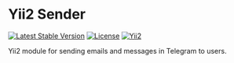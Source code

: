 # Yii2 Sender

[![Latest Stable Version](https://poser.pugx.org/zakharov-andrew/yii2-sender/v/stable)](https://packagist.org/packages/zakharov-andrew/yii2-sender)
[![License](https://poser.pugx.org/zakharov-andrew/yii2-sender/license)](https://packagist.org/packages/zakharov-andrew/yii2-sender)
[![Yii2](https://img.shields.io/badge/Powered_by-Yii_Framework-green.svg?style=flat)](http://www.yiiframework.com/)

Yii2 module for sending emails and messages in Telegram to users.

